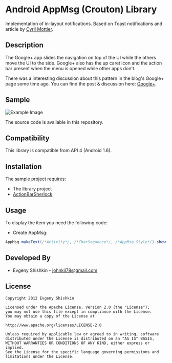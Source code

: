 Android AppMsg (Crouton) Library
==============================

Implementation of in-layout notifications. Based on Toast notifications and article by [Cyril Mottier](http://android.cyrilmottier.com/?p=773).


Description
-----------

The Google+ app slides the navigation on top of the UI while the others move the UI to the side. 
Google+ also has the up caret icon and the action bar present when the menu is opened while other apps don't.

There was a interesting discussion about this pattern in the blog's Google+ page some time ago. 
You can find the post & discussion here: [Google+](https://plus.google.com/115177579026138386092/posts/AvXiTF7LqDK).

Sample
------

![Example Image][1]

The source code is available in this repository.

Compatibility
-------------

This library is compatible from API 4 (Android 1.6).

Installation
------------

The sample project requires:

* The library project
* [ActionBarSherlock](https://github.com/JakeWharton/ActionBarSherlock)

Usage
-----

To display the item you need the following code:

* Create AppMsg:

``` java
AppMsg.makeText(/*Activity*/, /*CharSequence*/, /*AppMsg.Style*/).show();
```

Developed By
------------
* Evgeny Shishkin - <johnkil78@gmail.com>

License
-------

    Copyright 2012 Evgeny Shishkin
    
    Licensed under the Apache License, Version 2.0 (the "License");
    you may not use this file except in compliance with the License.
    You may obtain a copy of the License at
    
    http://www.apache.org/licenses/LICENSE-2.0
    
    Unless required by applicable law or agreed to in writing, software
    distributed under the License is distributed on an "AS IS" BASIS,
    WITHOUT WARRANTIES OR CONDITIONS OF ANY KIND, either express or implied.
    See the License for the specific language governing permissions and
    limitations under the License.

[1]: http://android.cyrilmottier.com/medias/making_of_prixing/4/in_layout_notification_large.png